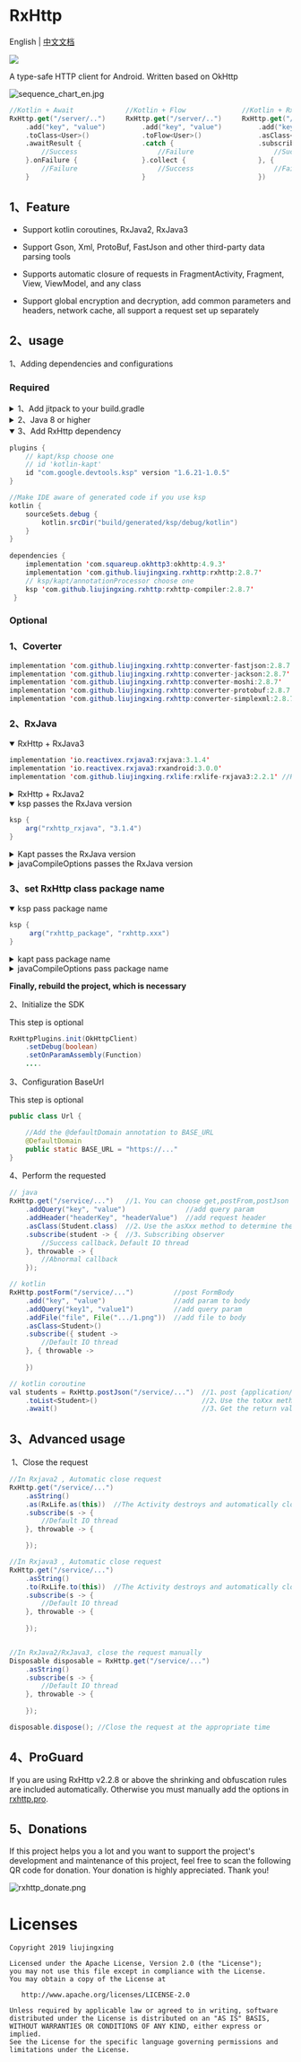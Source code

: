 # RxHttp

English | [中文文档](https://github.com/liujingxing/rxhttp/blob/master/README_zh.md)

[![](https://jitpack.io/v/liujingxing/rxhttp.svg)](https://jitpack.io/#liujingxing/rxhttp)

A type-safe HTTP client for Android. Written based on OkHttp


![sequence_chart_en.jpg](https://p9-juejin.byteimg.com/tos-cn-i-k3u1fbpfcp/2c637845930b49d7a7466ec7b5dcdb77~tplv-k3u1fbpfcp-watermark.image)
```kotlin
//Kotlin + Await             //Kotlin + Flow              //Kotlin + RxJava            //Java + RxJava
RxHttp.get("/server/..")     RxHttp.get("/server/..")     RxHttp.get("/server/..")     RxHttp.get("/server/..")   
    .add("key", "value")         .add("key", "value")         .add("key", "value")         .add("key", "value")
    .toClass<User>()             .toFlow<User>()              .asClass<User>()             .asClass(User.class)
    .awaitResult {               .catch {                     .subscribe({                 .subscribe(user -> {
        //Success                    //Failure                    //Success                    //Success     
    }.onFailure {                }.collect {                  }, {                         }, throwable -> { 
        //Failure                    //Success                    //Failure                    //Failure
    }                            }                            })                           });
```


## 1、Feature

- Support kotlin coroutines, RxJava2, RxJava3

- Support Gson, Xml, ProtoBuf, FastJson and other third-party data parsing tools

- Supports automatic closure of requests in FragmentActivity, Fragment, View, ViewModel, and any class

- Support global encryption and decryption, add common parameters and headers, network cache, all support a request set up separately

## 2、usage

1、Adding dependencies and configurations

### Required

<details>
<summary>1、Add jitpack to your build.gradle</summary>
 
```java
allprojects {
    repositories {
        maven { url "https://jitpack.io" }
    }
}
```
</details>
<details>
<summary>2、Java 8 or higher</summary>
 
```java
android {
    compileOptions {
        sourceCompatibility JavaVersion.VERSION_1_8
        targetCompatibility JavaVersion.VERSION_1_8
    }
}
```
</details>
<details open>
<summary>3、Add RxHttp dependency</summary>
 
```java
plugins {
    // kapt/ksp choose one
    // id 'kotlin-kapt'
    id "com.google.devtools.ksp" version "1.6.21-1.0.5"
}

//Make IDE aware of generated code if you use ksp
kotlin {
    sourceSets.debug {
        kotlin.srcDir("build/generated/ksp/debug/kotlin")
    }
}
    
dependencies {
    implementation 'com.squareup.okhttp3:okhttp:4.9.3'  
    implementation 'com.github.liujingxing.rxhttp:rxhttp:2.8.7'
    // ksp/kapt/annotationProcessor choose one
    ksp 'com.github.liujingxing.rxhttp:rxhttp-compiler:2.8.7'
 }
```
</details>

### Optional

### 1、Coverter
```java
implementation 'com.github.liujingxing.rxhttp:converter-fastjson:2.8.7'
implementation 'com.github.liujingxing.rxhttp:converter-jackson:2.8.7'
implementation 'com.github.liujingxing.rxhttp:converter-moshi:2.8.7'
implementation 'com.github.liujingxing.rxhttp:converter-protobuf:2.8.7'
implementation 'com.github.liujingxing.rxhttp:converter-simplexml:2.8.7'
```

### 2、RxJava
<details open>
<summary>RxHttp + RxJava3</summary>
 
 ```java
implementation 'io.reactivex.rxjava3:rxjava:3.1.4'
implementation 'io.reactivex.rxjava3:rxandroid:3.0.0'
implementation 'com.github.liujingxing.rxlife:rxlife-rxjava3:2.2.1' //RxJava3, Automatic close request
```
 
</details>
<details>
<summary>RxHttp + RxJava2</summary>
 
```java
implementation 'io.reactivex.rxjava2:rxjava:2.2.8'
implementation 'io.reactivex.rxjava2:rxandroid:2.1.1'
implementation 'com.github.liujingxing.rxlife:rxlife-rxjava2:2.2.1' //RxJava2, Automatic close request
```
</details>

<details open>
<summary>ksp passes the RxJava version</summary>
 
```java
ksp {
    arg("rxhttp_rxjava", "3.1.4")
}
```
 
</details>

<details>
<summary>Kapt passes the RxJava version</summary>
 
```java
kapt {
    arguments {
        arg("rxhttp_rxjava", "3.1.4")
    }
}
```
 
</details>
 
<details>
<summary>javaCompileOptions passes the RxJava version</summary>
 
```java
android {
    defaultConfig {
        javaCompileOptions {
            annotationProcessorOptions {
                arguments = [
                    rxhttp_rxjava: '3.1.4', 
                ]
            }
        }
    }
}
```
 
</details>


### 3、set RxHttp class package name

<details open>
<summary>ksp pass package name</summary>
 
```java
ksp {
     arg("rxhttp_package", "rxhttp.xxx")
}
```
    
<details>
<summary>kapt pass package name</summary>
 
```java
kapt {
    arguments {
       arg("rxhttp_package", "rxhttp.xxx") 
    }
}
```
 
</details>
 
<details>
<summary>javaCompileOptions pass package name</summary>
 
```java
android {
    defaultConfig {
        javaCompileOptions {
            annotationProcessorOptions {
                arguments = [
                    rxhttp_package: 'rxhttp.xxx'
                ]
            }
        }
    }
}
```
</details>


**Finally, rebuild the project, which is necessary**

2、Initialize the SDK

This step is optional

```java
RxHttpPlugins.init(OkHttpClient)  
    .setDebug(boolean)  
    .setOnParamAssembly(Function)
    ....
```

3、Configuration BaseUrl

This step is optional

```java
public class Url {

    //Add the @defaultDomain annotation to BASE_URL
    @DefaultDomain
    public static BASE_URL = "https://..."
}
```

4、Perform the requested

```java
// java
RxHttp.get("/service/...")   //1、You can choose get,postFrom,postJson etc
    .addQuery("key", "value")               //add query param
    .addHeader("headerKey", "headerValue")  //add request header
    .asClass(Student.class)  //2、Use the asXxx method to determine the return value type, customizable
    .subscribe(student -> {  //3、Subscribing observer
        //Success callback，Default IO thread
    }, throwable -> {
        //Abnormal callback
    });

// kotlin 
RxHttp.postForm("/service/...")          //post FormBody
    .add("key", "value")                 //add param to body
    .addQuery("key1", "value1")          //add query param
    .addFile("file", File(".../1.png"))  //add file to body
    .asClass<Student>()           
    .subscribe({ student ->       
        //Default IO thread
    }, { throwable ->
        
    })

// kotlin coroutine
val students = RxHttp.postJson("/service/...")  //1、post {application/json; charset=utf-8}
    .toList<Student>()                          //2、Use the toXxx method to determine the return value type, customizable
    .await()                                    //3、Get the return value, await is the suspend method
```

## 3、Advanced usage

 1、Close the request

```java
//In Rxjava2 , Automatic close request
RxHttp.get("/service/...")
    .asString()
    .as(RxLife.as(this))  //The Activity destroys and automatically closes the request
    .subscribe(s -> {
        //Default IO thread
    }, throwable -> {

    });

//In Rxjava3 , Automatic close request
RxHttp.get("/service/...")
    .asString()
    .to(RxLife.to(this))  //The Activity destroys and automatically closes the request
    .subscribe(s -> {
        //Default IO thread
    }, throwable -> {
        
    });


//In RxJava2/RxJava3, close the request manually
Disposable disposable = RxHttp.get("/service/...")
    .asString()
    .subscribe(s -> {
        //Default IO thread
    }, throwable -> {
        
    });

disposable.dispose(); //Close the request at the appropriate time
```

## 4、ProGuard

If you are using RxHttp v2.2.8 or above the shrinking and obfuscation rules are included automatically.
Otherwise you must manually add the options in [rxhttp.pro](https://github.com/liujingxing/rxhttp/blob/master/rxhttp/src/main/resources/META-INF/proguard/rxhttp.pro).

## 5、Donations

If this project helps you a lot and you want to support the project's development and maintenance of this project, feel free to scan the following QR code for donation. Your donation is highly appreciated. Thank you!

![rxhttp_donate.png](https://p3-juejin.byteimg.com/tos-cn-i-k3u1fbpfcp/aafa7d05cfda4b2ea2a092bba8ebc1a0~tplv-k3u1fbpfcp-watermark.image)

# Licenses

```
Copyright 2019 liujingxing

Licensed under the Apache License, Version 2.0 (the "License");
you may not use this file except in compliance with the License.
You may obtain a copy of the License at

   http://www.apache.org/licenses/LICENSE-2.0

Unless required by applicable law or agreed to in writing, software
distributed under the License is distributed on an "AS IS" BASIS,
WITHOUT WARRANTIES OR CONDITIONS OF ANY KIND, either express or implied.
See the License for the specific language governing permissions and
limitations under the License.
```
